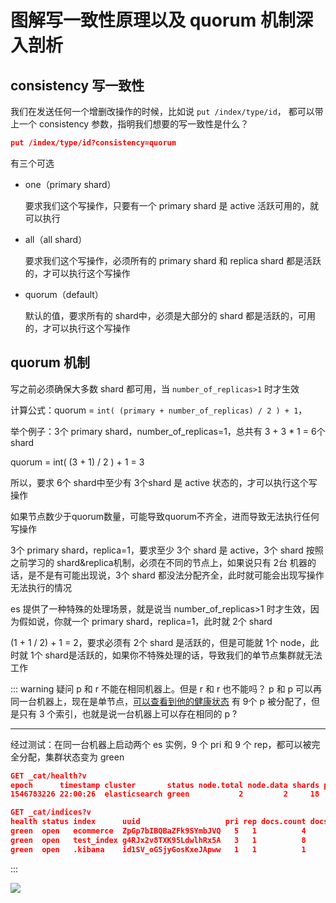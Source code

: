 # 图解写一致性原理以及 quorum 机制深入剖析


## consistency 写一致性
我们在发送任何一个增删改操作的时候，比如说 `put /index/type/id`，
都可以带上一个 consistency 参数，指明我们想要的写一致性是什么？

```json
put /index/type/id?consistency=quorum
```

有三个可选

- one（primary shard）

    要求我们这个写操作，只要有一个 primary shard 是 active 活跃可用的，就可以执行
- all（all shard）

    要求我们这个写操作，必须所有的 primary shard 和 replica shard 都是活跃的，才可以执行这个写操作
- quorum（default）

    默认的值，要求所有的 shard中，必须是大部分的 shard 都是活跃的，可用的，才可以执行这个写操作

## quorum 机制

写之前必须确保大多数 shard 都可用，当 `number_of_replicas>1` 时才生效

计算公式：quorum = `int( (primary + number_of_replicas) / 2 ) + 1`，

举个例子：3个 primary shard，number_of_replicas=1，总共有 3 + 3 * 1 = 6个 shard

quorum = int( (3 + 1) / 2 ) + 1 = 3

所以，要求 6个 shard中至少有 3个shard 是 active 状态的，才可以执行这个写操作

如果节点数少于quorum数量，可能导致quorum不齐全，进而导致无法执行任何写操作

3个 primary shard，replica=1，要求至少 3个 shard 是 active，3个 shard 按照之前学习的 shard&replica机制，必须在不同的节点上，如果说只有 2台 机器的话，是不是有可能出现说，3个 shard 都没法分配齐全，此时就可能会出现写操作无法执行的情况

es 提供了一种特殊的处理场景，就是说当 number_of_replicas>1 时才生效，因为假如说，你就一个 primary shard，replica=1，此时就 2个 shard

(1 + 1 / 2) + 1 = 2，要求必须有 2个 shard 是活跃的，但是可能就 1个 node，此时就 1个 shard是活跃的，如果你不特殊处理的话，导致我们的单节点集群就无法工作

::: warning 疑问
p 和 r 不能在相同机器上。但是 r 和 r 也不能吗？
p 和 p 可以再同一台机器上，现在是单节点，[可以查看到他的健康状态](../quick-start-texample/06-crud.md#快速检查集群的健康状况) 有 9个 p 被分配了，但是只有 3 个索引，也就是说一台机器上可以存在相同的 p ?

--------------

经过测试：在同一台机器上启动两个 es 实例，9 个 pri 和 9 个 rep，都可以被完全分配，集群状态变为 green

```json
GET _cat/health?v
epoch      timestamp cluster       status node.total node.data shards pri relo init unassign pending_tasks max_task_wait_time active_shards_percent
1546783226 22:00:26  elasticsearch green           2         2     18   9    0    0        0             0                  -                100.0%

GET _cat/indices?v
health status index      uuid                   pri rep docs.count docs.deleted store.size pri.store.size
green  open   ecommerce  ZpGp7bIBQBaZFk9SYmbJVQ   5   1          4            0     44.5kb         22.2kb
green  open   test_index g4RJx2v8TXK95LdwlhRx5A   3   1          8            0     56.5kb         28.2kb
green  open   .kibana    id1SV_oGSjyGosKxeJApww   1   1          1            0      6.3kb          3.1kb

```
:::

![](https://txxs.github.io/pic/imocc/elasticsearch-core/markdown-img-paste-20190106213737933.png)

